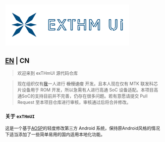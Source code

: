 # <img src="https://github.com/exTHmUI/android/blob/Tenshi/logo.png" width="400"> #

## [EN](https://github.com/exTHmUI/.github/profile/README.md) | CN ##

> 欢迎来到 exTHmUI 源代码仓库

> 现在组织仅有[我](https://github.com/Yuyuko1024)一人进行 ~~极慢速度~~ 开发。且本人现在仅有 MTK 联发科芯片设备用于 ROM 开发，所以急需有人进行高通 SoC 设备适配。本项目高通SoC的支持目前并不完善，仍存在很多问题。若有意愿请提交 Pull Request 至本项目仓库进行审核，审核通过后将合并修改。

### 关于 ``exTHmUI`` ###
这是一个基于[AOSP](http://android.googlesource.com/)的轻度修改第三方 Android 系统，保持原Android风格的情况下适当添加了一些简单易用的国内适用本地化功能。


